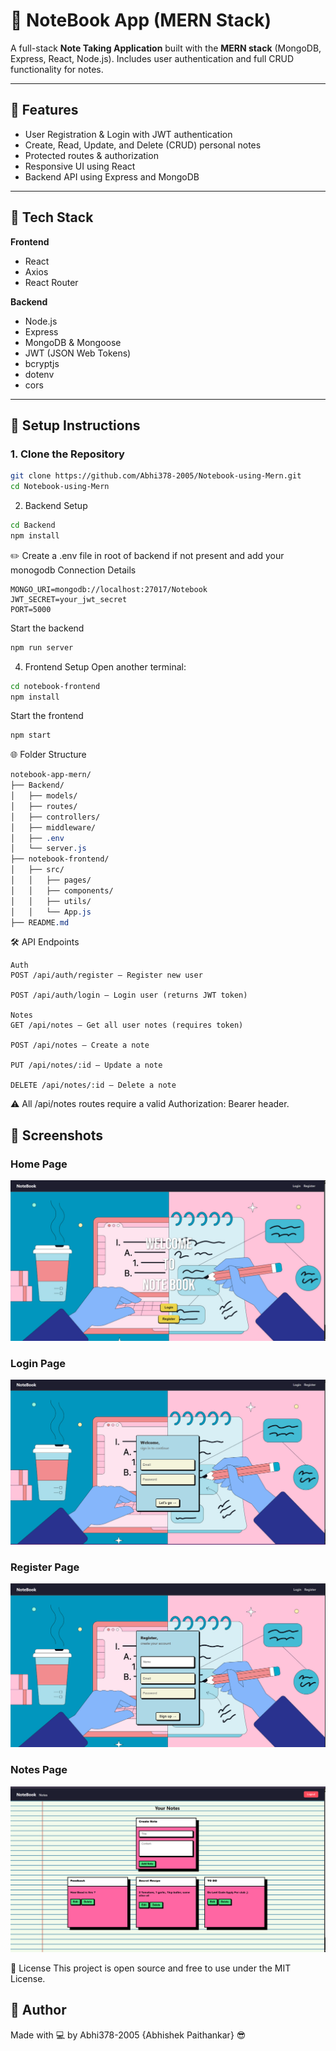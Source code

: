 # 📒 NoteBook App (MERN Stack)

A full-stack **Note Taking Application** built with the **MERN stack** (MongoDB, Express, React, Node.js). Includes user authentication and full CRUD functionality for notes.

---

## 🚀 Features

- User Registration & Login with JWT authentication
- Create, Read, Update, and Delete (CRUD) personal notes
- Protected routes & authorization
- Responsive UI using React
- Backend API using Express and MongoDB

---

## 🧱 Tech Stack

**Frontend**
- React
- Axios
- React Router

**Backend**
- Node.js
- Express
- MongoDB & Mongoose
- JWT (JSON Web Tokens)
- bcryptjs
- dotenv
- cors

---

## 🔧 Setup Instructions

### 1. Clone the Repository

```bash
git clone https://github.com/Abhi378-2005/Notebook-using-Mern.git
cd Notebook-using-Mern
```

2. Backend Setup
```bash
cd Backend
npm install
```

✏️ Create a .env file in root of backend if not present and add your monogodb Connection Details

```env
MONGO_URI=mongodb://localhost:27017/Notebook
JWT_SECRET=your_jwt_secret
PORT=5000
```
Start the backend
```bash
npm run server
```

4. Frontend Setup
Open another terminal:
```bash
cd notebook-frontend
npm install
```
Start the frontend
```bash
npm start
```
🌐 Folder Structure

```css
notebook-app-mern/
├── Backend/
│   ├── models/
│   ├── routes/
│   ├── controllers/
│   ├── middleware/
│   ├── .env
│   └── server.js
├── notebook-frontend/
│   ├── src/
│   │   ├── pages/
│   │   ├── components/
│   │   ├── utils/
│   │   └── App.js
├── README.md
```

🛠 API Endpoints
```
Auth
POST /api/auth/register — Register new user

POST /api/auth/login — Login user (returns JWT token)

Notes
GET /api/notes — Get all user notes (requires token)

POST /api/notes — Create a note

PUT /api/notes/:id — Update a note

DELETE /api/notes/:id — Delete a note
```
⚠️ All /api/notes routes require a valid Authorization: Bearer <token> header.

## 📸 Screenshots


### Home Page

![Home Page](./Screenshots/Home%20Screen.png)


### Login Page

![Login](./Screenshots/Login.png)


### Register Page

![Register](./Screenshots/Register.png)


### Notes Page

![Notes](./Screenshots/Notes.png)


📄 License
This project is open source and free to use under the MIT License.

## 🙌 Author

Made with 💻 by Abhi378-2005 {Abhishek Paithankar} 😎
